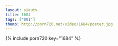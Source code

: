 ```yaml
--- 
layout: sieutv
title: 1684
tags: ["001"]
thumb: http://porn720.net/video/1684/poster.jpg
---
```

{% include porn720 key="1684" %} 
